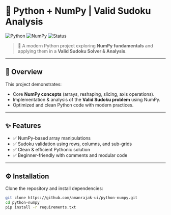 # 🐍 Python + NumPy | Valid Sudoku Analysis

![Python](https://img.shields.io/badge/Python-3.8+-blue?logo=python)
![NumPy](https://img.shields.io/badge/NumPy-1.26+-green?logo=numpy)
![Status](https://img.shields.io/badge/Project-Completed-brightgreen)

> 🚀 A modern Python project exploring **NumPy fundamentals** and applying them in a **Valid Sudoku Solver & Analysis**.

---

## 📌 Overview
This project demonstrates:
- Core **NumPy concepts** (arrays, reshaping, slicing, axis operations).
- Implementation & analysis of the **Valid Sudoku problem** using NumPy.
- Optimized and clean Python code with modern practices.

---

## ✨ Features
- ✅ NumPy-based array manipulations  
- ✅ Sudoku validation using rows, columns, and sub-grids  
- ✅ Clean & efficient Pythonic solution  
- ✅ Beginner-friendly with comments and modular code  

---

## ⚙️ Installation
Clone the repository and install dependencies:
```bash
git clone https://github.com/amanrajak-ui/python-numpy.git
cd python-numpy
pip install -r requirements.txt
